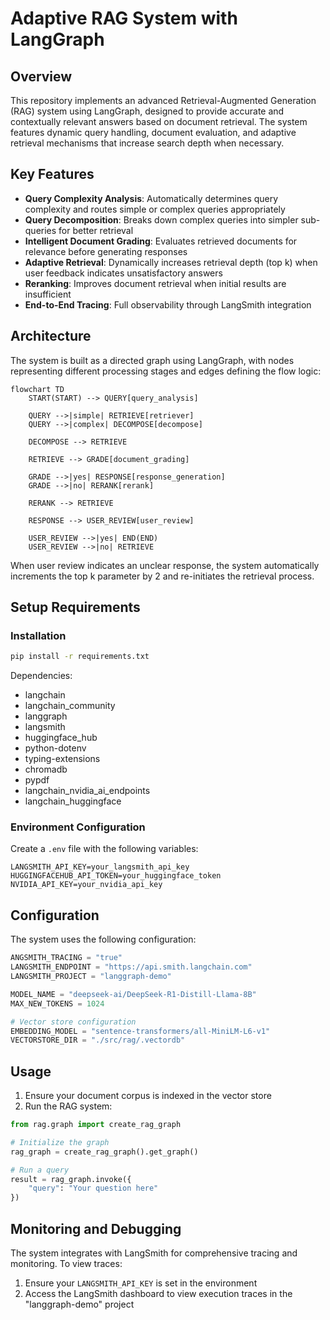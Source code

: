 # Adaptive RAG System with LangGraph

## Overview

This repository implements an advanced Retrieval-Augmented Generation (RAG) system using LangGraph, designed to provide accurate and contextually relevant answers based on document retrieval. The system features dynamic query handling, document evaluation, and adaptive retrieval mechanisms that increase search depth when necessary.

## Key Features

- **Query Complexity Analysis**: Automatically determines query complexity and routes simple or complex queries appropriately
- **Query Decomposition**: Breaks down complex queries into simpler sub-queries for better retrieval
- **Intelligent Document Grading**: Evaluates retrieved documents for relevance before generating responses
- **Adaptive Retrieval**: Dynamically increases retrieval depth (top k) when user feedback indicates unsatisfactory answers
- **Reranking**: Improves document retrieval when initial results are insufficient
- **End-to-End Tracing**: Full observability through LangSmith integration

## Architecture

The system is built as a directed graph using LangGraph, with nodes representing different processing stages and edges defining the flow logic:

```
flowchart TD
    START(START) --> QUERY[query_analysis]
    
    QUERY -->|simple| RETRIEVE[retriever]
    QUERY -->|complex| DECOMPOSE[decompose]
    
    DECOMPOSE --> RETRIEVE
    
    RETRIEVE --> GRADE[document_grading]
    
    GRADE -->|yes| RESPONSE[response_generation]
    GRADE -->|no| RERANK[rerank]
    
    RERANK --> RETRIEVE
    
    RESPONSE --> USER_REVIEW[user_review]
    
    USER_REVIEW -->|yes| END(END)
    USER_REVIEW -->|no| RETRIEVE

```

When user review indicates an unclear response, the system automatically increments the top k parameter by 2 and re-initiates the retrieval process.

## Setup Requirements

### Installation

```bash
pip install -r requirements.txt
```

Dependencies:
- langchain
- langchain_community
- langgraph
- langsmith
- huggingface_hub
- python-dotenv
- typing-extensions
- chromadb
- pypdf
- langchain_nvidia_ai_endpoints
- langchain_huggingface

### Environment Configuration

Create a `.env` file with the following variables:

```
LANGSMITH_API_KEY=your_langsmith_api_key
HUGGINGFACEHUB_API_TOKEN=your_huggingface_token
NVIDIA_API_KEY=your_nvidia_api_key
```

## Configuration

The system uses the following configuration:

```python
ANGSMITH_TRACING = "true"
LANGSMITH_ENDPOINT = "https://api.smith.langchain.com"
LANGSMITH_PROJECT = "langgraph-demo"

MODEL_NAME = "deepseek-ai/DeepSeek-R1-Distill-Llama-8B"
MAX_NEW_TOKENS = 1024

# Vector store configuration
EMBEDDING_MODEL = "sentence-transformers/all-MiniLM-L6-v1"
VECTORSTORE_DIR = "./src/rag/.vectordb"
```

## Usage

1. Ensure your document corpus is indexed in the vector store
2. Run the RAG system:

```python
from rag.graph import create_rag_graph

# Initialize the graph
rag_graph = create_rag_graph().get_graph()

# Run a query
result = rag_graph.invoke({
    "query": "Your question here"
})
```

## Monitoring and Debugging

The system integrates with LangSmith for comprehensive tracing and monitoring. To view traces:

1. Ensure your `LANGSMITH_API_KEY` is set in the environment
2. Access the LangSmith dashboard to view execution traces in the "langgraph-demo" project


